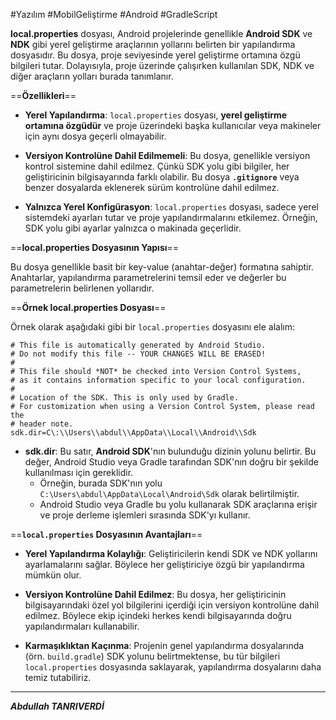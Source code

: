 #Yazılım #MobilGeliştirme #Android #GradleScript 

**local.properties** dosyası, Android projelerinde genellikle **Android SDK** ve **NDK** gibi yerel geliştirme araçlarının yollarını belirten bir yapılandırma dosyasıdır. Bu dosya, proje seviyesinde yerel geliştirme ortamına özgü bilgileri tutar. Dolayısıyla, proje üzerinde çalışırken kullanılan SDK, NDK ve diğer araçların yolları burada tanımlanır.

==**Özellikleri**==

- **Yerel Yapılandırma**: `local.properties` dosyası, **yerel geliştirme ortamına özgüdür** ve proje üzerindeki başka kullanıcılar veya makineler için aynı dosya geçerli olmayabilir.
    
- **Versiyon Kontrolüne Dahil Edilmemeli**: Bu dosya, genellikle versiyon kontrol sistemine dahil edilmez. Çünkü SDK yolu gibi bilgiler, her geliştiricinin bilgisayarında farklı olabilir. Bu dosya **`.gitignore`** veya benzer dosyalarda eklenerek sürüm kontrolüne dahil edilmez.
    
- **Yalnızca Yerel Konfigürasyon**: `local.properties` dosyası, sadece yerel sistemdeki ayarları tutar ve proje yapılandırmalarını etkilemez. Örneğin, SDK yolu gibi ayarlar yalnızca o makinada geçerlidir.

==**local.properties Dosyasının Yapısı**==

Bu dosya genellikle basit bir key-value (anahtar-değer) formatına sahiptir. Anahtarlar, yapılandırma parametrelerini temsil eder ve değerler bu parametrelerin belirlenen yollarıdır.


==**Örnek local.properties Dosyası**==

Örnek olarak aşağıdaki gibi bir `local.properties` dosyasını ele alalım:
```properties
# This file is automatically generated by Android Studio.
# Do not modify this file -- YOUR CHANGES WILL BE ERASED!
#
# This file should *NOT* be checked into Version Control Systems,
# as it contains information specific to your local configuration.
#
# Location of the SDK. This is only used by Gradle.
# For customization when using a Version Control System, please read the
# header note.
sdk.dir=C\:\\Users\\abdul\\AppData\\Local\\Android\\Sdk

```
- **sdk.dir**: Bu satır, **Android SDK**'nın bulunduğu dizinin yolunu belirtir. Bu değer, Android Studio veya Gradle tarafından SDK'nın doğru bir şekilde kullanılması için gereklidir.
    - Örneğin, burada SDK'nın yolu `C:\Users\abdul\AppData\Local\Android\Sdk` olarak belirtilmiştir.
    - Android Studio veya Gradle bu yolu kullanarak SDK araçlarına erişir ve proje derleme işlemleri sırasında SDK'yı kullanır.


==**`local.properties` Dosyasının Avantajları**==

- **Yerel Yapılandırma Kolaylığı**: Geliştiricilerin kendi SDK ve NDK yollarını ayarlamalarını sağlar. Böylece her geliştiriciye özgü bir yapılandırma mümkün olur.
    
- **Versiyon Kontrolüne Dahil Edilmez**: Bu dosya, her geliştiricinin bilgisayarındaki özel yol bilgilerini içerdiği için versiyon kontrolüne dahil edilmez. Böylece ekip içindeki herkes kendi bilgisayarında doğru yapılandırmaları kullanabilir.
    
- **Karmaşıklıktan Kaçınma**: Projenin genel yapılandırma dosyalarında (örn. `build.gradle`) SDK yolunu belirtmektense, bu tür bilgileri `local.properties` dosyasında saklayarak, yapılandırma dosyalarını daha temiz tutabiliriz.

---


***Abdullah TANRIVERDİ***


